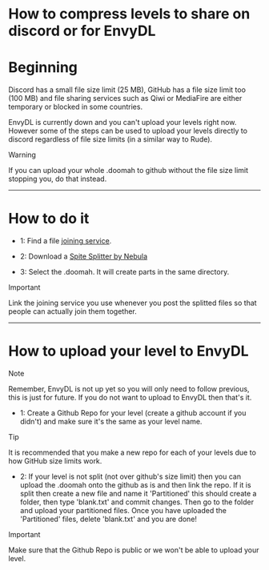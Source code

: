 # How to compress levels to share on discord or for EnvyDL

# Beginning

Discord has a small file size limit (25 MB), GitHub has a file size limit too (100 MB) and file sharing services such as Qiwi or MediaFire are either temporary or blocked in some countries.

EnvyDL is currently down and you can't upload your levels right now. However some of the steps can be used to upload your levels directly to discord regardless of file size limits (in a similar way to Rude).

>[!WARNING]
>If you can upload your whole .doomah to github without the file size limit stopping you, do that instead.

---

# How to do it

* 1: Find a file [joining service](https://pinetools.com/join-files).

* 2: Download a [Spite Splitter by Nebula](https://github.com/SatisfiedBucket/SpiteSplitter/releases/tag/V1.0)

* 3: Select the .doomah. It will create parts in the same directory.


>[!IMPORTANT]
>Link the joining service you use whenever you post the splitted files so that people can actually join them together.

---

# How to upload your level to EnvyDL

>[!NOTE]
>Remember, EnvyDL is not up yet so you will only need to follow previous, this is just for future. If you do not want to upload to EnvyDL then that's it.

* 1: Create a Github Repo for your level (create a github account if you didn't) and make sure it's the same as your level name.

>[!TIP]
>It is recommended that you make a new repo for each of your levels due to how GitHub size limits work.

* 2: If your level is not split (not over github's size limit) then you can upload the .doomah onto the github as is and then link the repo. If it is split then create a new file and name it 'Partitioned' this should create a folder, then type 'blank.txt' and commit changes. Then go to the folder and upload your partitioned files. Once you have uploaded the 'Partitioned' files, delete 'blank.txt' and you are done!

>[!IMPORTANT]
>Make sure that the Github Repo is public or we won't be able to upload your level.